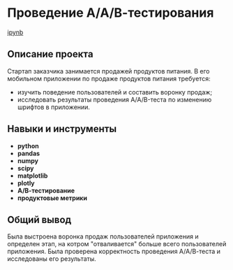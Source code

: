 # Проведение А/А/В-тестирования

 [ipynb](https://github.com/Taya-Prokhorova/Portfolio/blob/main/AB-testing/Prokhorova_P2_Portfolio.ipynb)

## Описание проекта

Стартап заказчика занимается продажей продуктов питания. В его мобильном приложении по продаже продуктов питания требуется:
- изучить поведение пользователей и составить воронку продаж;
- исследовать результаты проведения A/A/B-теста по изменению шрифтов в приложении.

## Навыки и инструменты

- **python**
- **pandas**
- **numpy**
- **scipy**
- **matplotlib**
- **plotly**
- **А/В-тестирование**
- **продуктовые метрики**

## 

## Общий вывод

Была выстроена воронка продаж пользователей приложения и определен этап, на котром "отваливается" больше всего пользователей приложения.
Была проверена корректность проведения А/А/В-теста и исследованы его результаты.
